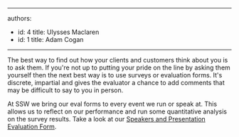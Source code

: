 

---
authors:
  - id: 4
    title: Ulysses Maclaren
  - id: 1
    title: Adam Cogan
---




<span class='intro'> <p>​The best way to find out how your clients and customers think about you is to ask them. If you're not up to putting your pride on the line by asking them yourself then the next best way is to use surveys or evaluation forms. It's discrete, impartial and gives the evaluator a chance to add comments that may be difficult to say to you in person.<br></p> </span>

<p>​​At SSW we bring our eval forms to every event we run or speak at. This allows us to reflect on our performance and run some quantitative analysis on the survey results. Take a look at our&#160;<a href="https&#58;//www.ssw.com.au/ssw/standards/forms/SSWEvaluationSurvey.pdf">Speakers and Presentation Evaluation Form</a>.​</p>


